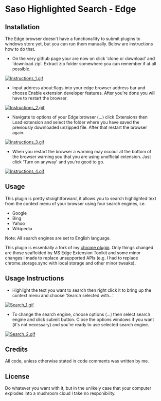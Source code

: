 # Saso Highlighted Search - Edge

## Installation
The Edge browser doesn't have a functionallity to submit plugins to windows store yet, but you can run them manually. Below are instructions how to do that.

- On the very github page your are now on click 'clone or download' and 'download zip'. Extract zip folder somewhere you can remember
if at all possible.

[![Instructions_1.gif](http://gifyu.com/images/Instructions_1.gif)](http://gifyu.com/image/O4b)

- Input address about:flags into your edge browser address bar and choose Enable extension developer features. After you're done you
will have to restart the browser.

[![Instructions_2.gif](http://gifyu.com/images/Instructions_2.gif)](http://gifyu.com/image/O42)

- Navigate to options of your Edge browser (...) click Extensions then Load extension and select the folder where you have saved the previously downloaded unzipped file. After that restart the browser again.

[![Instructions_3.gif](http://gifyu.com/images/Instructions_3.gif)](http://gifyu.com/image/O4S)

- When you restart the browser a warning may occour at the bottom of the browser warning you that you are using unofficial extension. Just click 'Turn on anyway' and you're good to go.

[![Instructions_4.gif](http://gifyu.com/images/Instructions_4.gif)](http://gifyu.com/image/O4v)











## Usage
This plugin is pretty straightforward, it allows you to search highlighted text from the context menu of your browser using four search
engines, i.e.
- Google
- Bing
- Yahoo
- Wikipedia

Note: All search engines are set to English language.

This plugin is essentially a fork of my [chrome plugin](https://github.com/MrTambourineSLO/SasoHighlightedSearch). Only things changed are those scaffolded by MS Edge Extension Toolkit and some minor changes I made to replace unsupported APIs (e.g. I had to replace chrome.storage.sync with local storage and other minor tweaks).

## Usage Instructions
- Highlight the text you want to search then right click it to bring up the context menu and choose 'Search selected with...'

[![Search_1.gif](http://gifyu.com/images/Search_1.gif)](http://gifyu.com/image/O4j)

- To change the search engine, choose options (...) then select search engine and click submit button. Close the options windows if you want (it's not necessary) and you're ready to use selected search engine.

[![Search_2.gif](http://gifyu.com/images/Search_2.gif)](http://gifyu.com/image/O4i)


## Credits
All code, unless otherwise stated in code comments was written by me.

## License
Do whatever you want with it, but in the unlikely case that your computer explodes into a mushroom cloud I take no responibility.


